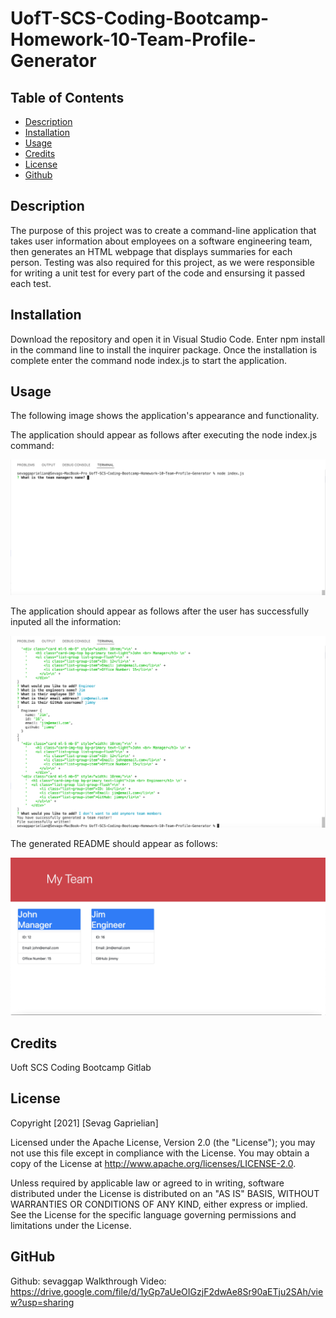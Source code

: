 # UofT-SCS-Coding-Bootcamp-Homework-10-Team-Profile-Generator

## Table of Contents
* [Description](#desc) <br>
* [Installation](#install) <br>
* [Usage](#usage) <br>
* [Credits](#credits) <br>
* [License](#license) <br>
* [Github](#github) <br>

<a name="desc"></a>
## Description

The purpose of this project was to create a command-line application that takes user information about employees on a software engineering team, then generates an HTML webpage that displays summaries for each person. Testing was also required for this project, as we were responsible for writing a unit test for every part of the code and ensursing it passed each test.

<a name="install"></a>
## Installation
 Download the repository and open it in Visual Studio Code. Enter npm install in the command line to install the inquirer package. Once the installation is complete enter the command node index.js to start the application.
 
 <a name="usage"></a>
## Usage
The following image shows the application's appearance and functionality.

The application should appear as follows after executing the node index.js command:

![Node index.js command executed](./imgs/Application-Screenshot-1.png)

The application should appear as follows after the user has successfully inputed all the information:

![Application success](./imgs/Application-Screenshot-2.png)

The generated README should appear as follows:

![Generated README](./imgs/Application-Screenshot-3.png)

 <a name="Credits"></a>
## Credits
Uoft SCS Coding Bootcamp Gitlab

 <a name="License"></a>
## License
Copyright [2021] [Sevag Gaprielian]

Licensed under the Apache License, Version 2.0 (the "License"); you may not use this file except in compliance with the License.
You may obtain a copy of the License at http://www.apache.org/licenses/LICENSE-2.0.

Unless required by applicable law or agreed to in writing, software
distributed under the License is distributed on an "AS IS" BASIS,
WITHOUT WARRANTIES OR CONDITIONS OF ANY KIND, either express or implied.
See the License for the specific language governing permissions and
limitations under the License.

 <a name="github"></a>
## GitHub
Github: sevaggap
Walkthrough Video: https://drive.google.com/file/d/1yGp7aUeOIGzjF2dwAe8Sr90aETju2SAh/view?usp=sharing